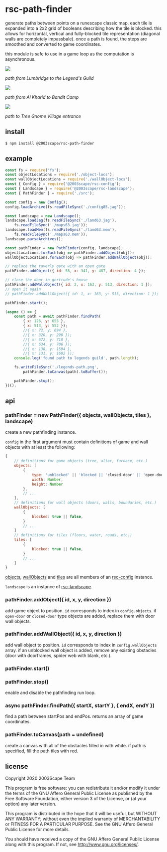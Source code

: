 # rsc-path-finder
generate paths between points on a runescape classic map. each tile is
expanded into a 2x2 grid of booleans describing how the tile is blocked. this
allows for horizontal, vertical and fully-blocked tile representation
(diagonal walls are completely impassbale). once a path is found, the steps are
smoothed and converted to game coordinates.

this module is safe to use in a game loop as the computation is asynchronous.

![](./doc/legends-path.png?raw=true)

*path from Lumbridge to the Legend's Guild*

![](./doc/bandit-path.png?raw=true)

*path from Al Kharid to Bandit Camp*

![](./doc/gnome-path.png?raw=true)

*path to Tree Gnome Village entrance*


## install

    $ npm install @2003scape/rsc-path-finder

## example
```javascript
const fs = require('fs');
const objectLocations = require('./object-locs');
const wallObjectLocations = require('./wallObject-locs');
const { Config } = require('@2003scape/rsc-config');
const { Landscape } = require('@2003scape/rsc-landscape');
const { PathFinder } = require('./src');

const config = new Config();
config.loadArchive(fs.readFileSync('./config85.jag'));

const landscape = new Landscape();
landscape.loadJag(fs.readFileSync('./land63.jag'),
    fs.readFileSync('./maps63.jag'));
landscape.loadMem(fs.readFileSync('./land63.mem'),
    fs.readFileSync('./maps63.mem'));
landscape.parseArchives();

const pathFinder = new PathFinder(config, landscape);
objectLocations.forEach(obj => pathFinder.addObject(obj));
wallObjectLocations.forEach(obj => pathFinder.addWallObject(obj));

// replace the taverly gate with an open gate
pathFinder.addObject({ id: 58, x: 341, y: 487, direction: 4 });

// close the door in gertrude's house
pathFinder.addWallObject({ id: 2, x: 163, y: 513, direction: 1 });
// open it again
// pathFinder.addWallObject({ id: 1, x: 163, y: 513, direction: 1 });

pathFinder.start();

(async () => {
    const path = await pathFinder.findPath(
        { x: 126, y: 655 },
        { x: 513, y: 552 });
        //{ x: 72, y: 694 },
        //{ x: 320, y: 290 });
        //{ x: 672, y: 718 },
        //{ x: 634, y: 706 });
        //{ x: 138, y: 1594 },
        //{ x: 131, y: 1602 });
    console.log('found path to legends guild', path.length);

    fs.writeFileSync('./legends-path.png',
        pathFinder.toCanvas(path).toBuffer());

    pathFinder.stop();
})();
```

## api
### pathFinder = new PathFinder({ objects, wallObjects, tiles }, landscape)
create a new pathfinding instance.

`config` in the first argument must contain definitions of game and wall objects
with at least the following:

```javascript
{
    // definitions for game objects (tree, altar, furnace, etc.)
    objects: [
        {
            type: 'unblocked' || 'blocked || 'closed-door' || 'open-door',
            width: Number,
            height: Number
        },
        // ...
    ],
    // definitions for wall objects (doors, walls, boundaries, etc.)
    wallObjects: [
        {
            blocked: true || false,
        }
        // ...
    ]
    // definitions for tiles (floors, water, roads, etc.)
    tiles: [
        {
            blocked: true || false,
        }
        // ...
    ]
}
```

[objects](https://github.com/2003scape/rsc-config#configobjects),
[wallObjects](https://github.com/2003scape/rsc-config#configwallobjects) and
[tiles](https://github.com/2003scape/rsc-config#configtiles)
are all members of an
[rsc-config](https://github.com/2003scape/rsc-config#config--new-config)
instance.

`landscape` is an instance of
[rsc-landscape](https://github.com/2003scape/rsc-landscape#landscape--new-landscape).

### pathFinder.addObject({ id, x, y, direction })
add game object to position. `id` corresponds to index in `config.objects`. if
`open-door` or `closed-door` type objects are added, replace them with door
wall objects.

### pathFinder.addWallObject({ id, x, y, direction })
add wall object to position. `id` corresponds to index in `config.wallObjects`
array. if an unblocked wall object is added, remove any existing obstacles
(door with doorframes, spider web with blank, etc.).

### pathFinder.start()
### pathFinder.stop()
enable and disable the pathfinding run loop.

### async pathFinder.findPath({ startX, startY }, { endX, endY })
find a path between startPos and endPos. returns an array of game coordinates.

### pathFinder.toCanvas(path = undefined)
create a canvas with all of the obstacles filled in with white. if path is
specified, fill the path tiles with red.

## license
Copyright 2020  2003Scape Team

This program is free software: you can redistribute it and/or modify it under
the terms of the GNU Affero General Public License as published by the
Free Software Foundation, either version 3 of the License, or (at your option)
any later version.

This program is distributed in the hope that it will be useful, but WITHOUT ANY
WARRANTY; without even the implied warranty of MERCHANTABILITY or FITNESS FOR A
PARTICULAR PURPOSE. See the GNU Affero General Public License for more details.

You should have received a copy of the GNU Affero General Public License along
with this program. If not, see http://www.gnu.org/licenses/.
